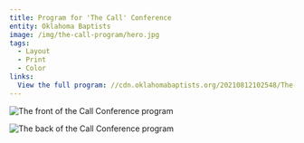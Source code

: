 ```yaml
---
title: Program for 'The Call' Conference
entity: Oklahoma Baptists
image: /img/the-call-program/hero.jpg
tags:
  - Layout
  - Print
  - Color
links:
  View the full program: //cdn.oklahomabaptists.org/20210812102548/The-Call-Conference-Program.pdf
---
```


![The front of the Call Conference program](/img/the-call-program/front.jpg)

![The back of the Call Conference program](/img/the-call-program/back.jpg)
